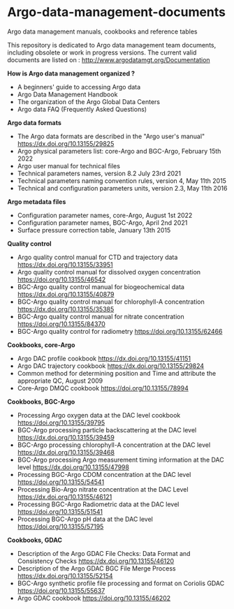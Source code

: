 # Argo-data-management-documents
Argo data management manuals, cookbooks and reference tables

This repository is dedicated to Argo data management team documents, including obsolete or work in progress versions.
The current valid documents are listed on : http://www.argodatamgt.org/Documentation

**How is Argo data management organized ?**  
- A beginners' guide to accessing Argo data
- Argo Data Management Handbook
- The organization of the Argo Global Data Centers
- Argo data FAQ (Frequently Asked Questions)

**Argo data formats**
- The Argo data formats are described in the "Argo user's manual"
https://dx.doi.org/10.13155/29825
- Argo physical parameters list: core-Argo and BGC-Argo, February 15th 2022
- Argo user manual for technical files
- Technical parameters names, version 8.2 July 23rd 2021
- Technical parameters naming convention rules, version 4, May 11th 2015
- Technical and configuration parameters units, version 2.3, May 11th 2016

**Argo metadata files**
- Configuration parameter names, core-Argo, August 1st 2022
- Configuration parameter names, BGC-Argo, April 2nd 2021
- Surface pressure correction table, January 13th 2015

**Quality control**
- Argo quality control manual for CTD and trajectory data
https://dx.doi.org/10.13155/33951
- Argo quality control manual for dissolved oxygen concentration
https://doi.org/10.13155/46542
- BGC-Argo quality control manual for biogeochemical data
https://dx.doi.org/10.13155/40879
- BGC-Argo quality control manual for chlorophyll-A concentration
https://dx.doi.org/10.13155/35385
- BGC-Argo quality control manual for nitrate concentration
https://doi.org/10.13155/84370
- BGC-Argo quality control for radiometry
https://doi.org/10.13155/62466

**Cookbooks, core-Argo**
- Argo DAC profile cookbook
https://dx.doi.org/10.13155/41151
- Argo DAC trajectory cookbook
https://dx.doi.org/10.13155/29824
- Common method for determining position and Time and attribute the appropriate QC, August 2009
- Core-Argo DMQC cookbook
https://doi.org/10.13155/78994
 
**Cookbooks, BGC-Argo**
- Processing Argo oxygen data at the DAC level cookbook
https://doi.org/10.13155/39795
- BGC-Argo processing particle backscattering at the DAC level
https://dx.doi.org/10.13155/39459
- BGC-Argo processing chlorophyll-A concentration at the DAC level
https://dx.doi.org/10.13155/39468
- BGC-Argo processing Argo measurement timing information at the DAC level
https://dx.doi.org/10.13155/47998
- Processing BGC-Argo CDOM concentration at the DAC level
https://doi.org/10.13155/54541
- Processing Bio-Argo nitrate concentration at the DAC Level
https://dx.doi.org/10.13155/46121
- Processing BGC-Argo Radiometric data at the DAC level
https://doi.org/10.13155/51541
- Processing BGC-Argo pH data at the DAC level
https://doi.org/10.13155/57195

**Cookbooks, GDAC**
- Description of the Argo GDAC File Checks: Data Format and Consistency Checks
https://dx.doi.org/10.13155/46120
- Description of the Argo GDAC BGC File Merge Process
https://dx.doi.org/10.13155/52154
- BGC-Argo synthetic profile file processing and format on Coriolis GDAC
https://doi.org/10.13155/55637
- Argo GDAC cookbook
https://doi.org/10.13155/46202

